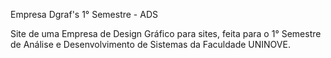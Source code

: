Empresa Dgraf's 1° Semestre - ADS

Site de uma Empresa de Design Gráfico para sites, feita para o 1° Semestre de Análise e Desenvolvimento de Sistemas da Faculdade UNINOVE.
